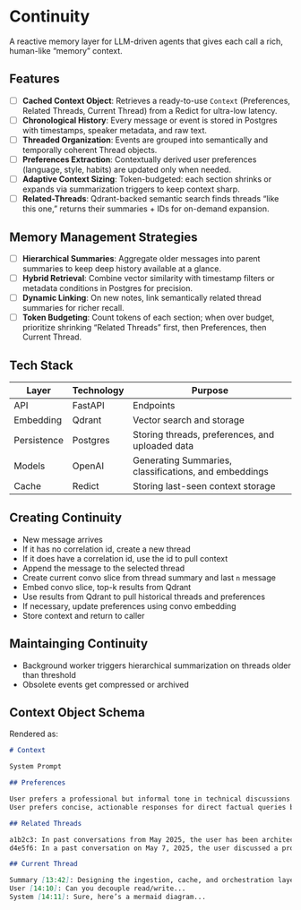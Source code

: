 # Continuity

A reactive memory layer for LLM-driven agents that gives each call a rich, human-like “memory” context.

## Features

- [ ] **Cached Context Object**: Retrieves a ready-to-use `Context` (Preferences, Related Threads, Current Thread) from a Redict for ultra-low latency.
- [ ] **Chronological History**: Every message or event is stored in Postgres with timestamps, speaker metadata, and raw text.
- [ ] **Threaded Organization**: Events are grouped into semantically and temporally coherent Thread objects.
- [ ] **Preferences Extraction**: Contextually derived user preferences (language, style, habits) are updated only when needed.
- [ ] **Adaptive Context Sizing**: Token-budgeted: each section shrinks or expands via summarization triggers to keep context sharp.
- [ ] **Related-Threads**: Qdrant-backed semantic search finds threads “like this one,” returns their summaries + IDs for on-demand expansion.

## Memory Management Strategies

- [ ] **Hierarchical Summaries**: Aggregate older messages into parent summaries to keep deep history available at a glance.
- [ ] **Hybrid Retrieval**: Combine vector similarity with timestamp filters or metadata conditions in Postgres for precision.
- [ ] **Dynamic Linking**: On new notes, link semantically related thread summaries for richer recall.
- [ ] **Token Budgeting**: Count tokens of each section; when over budget, prioritize shrinking “Related Threads” first, then Preferences, then Current Thread.

## Tech Stack

| Layer            | Technology       | Purpose                                                |
|------------------|------------------|--------------------------------------------------------|
| API              | FastAPI          | Endpoints                                              |
| Embedding        | Qdrant           | Vector search and storage                              |
| Persistence      | Postgres         | Storing threads, preferences, and uploaded data        |
| Models           | OpenAI           | Generating Summaries, classifications, and embeddings  |
| Cache            | Redict           | Storing last-seen context storage                      |

## Creating Continuity

- New message arrives
- If it has no correlation id, create a new thread
- If it does have a correlation id, use the id to pull context
- Append the message to the selected thread
- Create current convo slice from thread summary and last `n` message
- Embed convo slice, top-k results from Qdrant
- Use results from Qdrant to pull historical threads and preferences
- If necessary, update preferences using convo embedding
- Store context and return to caller

## Maintainging Continuity

- Background worker triggers hierarchical summarization on threads older than threshold
- Obsolete events get compressed or archived

## Context Object Schema

Rendered as:

```md
# Context

System Prompt

## Preferences

User prefers a professional but informal tone in technical discussions. They want information to be clear, direct, and free of overly promotional language or unnecessary embellishment.
User prefers concise, actionable responses for direct factual queries but detailed breakdowns when exploring new or complex technical subjects.

## Related Threads

a1b2c3: In past conversations from May 2025, the user has been architecting a multi-agent system utilizing LLMs, implementing a port-graph-based structure, and refining an agentic framework for AI-driven orchestration. They discussed structuring their project with a hierarchical system of contexts, threads, protocols, and activities, ensuring efficient execution of tasks while maintaining contextual memory. The user explored ways to improve an asynchronous event-driven architecture by balancing centralized and decentralized control, extending protocols, and building message brokering mechanisms. Discussions covered leveraging indexes, data storage, and hybrid memory models for maintaining long-term relevance in user sessions. They also experimented with refining LLM query optimization via structured schema generation and adaptive tool selection.
d4e5f6: In a past conversation on May 7, 2025, the user discussed a project dispute where their client failed to pay for completed work related to an AI-driven legal case review system. The user sought advice on handling non-payment, considering measures such as final notices, open-sourcing the project, and making a public repository outlining the work done. They outlined that the case files used were public domain and embedded as structured data for analysis and retrieval. Their situation involved extensive unpaid development efforts, including full-stack implementations for reviewing visa petitions, front-end interfaces, and database-backed semantic search capabilities.

## Current Thread

Summary [13:42]: Designing the ingestion, cache, and orchestration layers for context generation.
User [14:10]: Can you decouple read/write...
System [14:11]: Sure, here’s a mermaid diagram...
```
